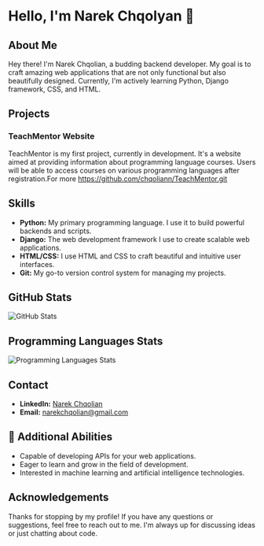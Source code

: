 # Hello, I'm Narek Chqolyan 👋

## About Me
Hey there! I'm Narek Chqolian, a budding backend developer. My goal is to craft amazing web applications that are not only functional but also beautifully designed. Currently, I'm actively learning Python, Django framework, CSS, and HTML.

## Projects
### TeachMentor Website
TeachMentor is my first project, currently in development. It's a website aimed at providing information about programming language courses. Users will be able to access courses on various programming languages after registration.For more https://github.com/chqoliann/TeachMentor.git
## Skills
- **Python:** My primary programming language. I use it to build powerful backends and scripts.
- **Django:** The web development framework I use to create scalable web applications.
- **HTML/CSS:** I use HTML and CSS to craft beautiful and intuitive user interfaces.
- **Git:** My go-to version control system for managing my projects.

## GitHub Stats
![GitHub Stats](https://github-readme-stats.vercel.app/api?username=chqoliann&show_icons=true&theme=radical)

## Programming Languages Stats
![Programming Languages Stats](https://github-readme-stats.vercel.app/api/top-langs/?username=chqoliann&layout=compact&theme=radical)

## Contact
- **LinkedIn:** [Narek Chqolian](https://www.linkedin.com/in/narek-chqolian-0b3b27290/)
- **Email:** narekchqolian@gmail.com

## 🚀 Additional Abilities
- Capable of developing APIs for your web applications.
- Eager to learn and grow in the field of development.
- Interested in machine learning and artificial intelligence technologies.



## Acknowledgements
Thanks for stopping by my profile! If you have any questions or suggestions, feel free to reach out to me. I'm always up for discussing ideas or just chatting about code.

